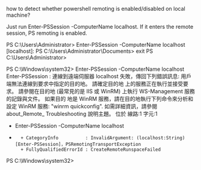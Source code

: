 how to detect whether powershell remoting is enabled/disabled on local machine?

Just run Enter-PSSession -ComputerName localhost. If it enters the remote session, PS remoting is enabled.

PS C:\Users\Administrator> Enter-PSSession -ComputerName localhost
[localhost]: PS C:\Users\Administrator\Documents> exit
PS C:\Users\Administrator>

PS C:\Windows\system32> Enter-PSSession -ComputerName localhost
Enter-PSSession : 連線到遠端伺服器 localhost 失敗，傳回下列錯誤訊息: 用戶端無法連線到要求中指定的目的地。 請確定目的地
上的服務正在執行並接受要求。 請參閱在目的地 (最常見的是 IIS 或 WinRM) 上執行 WS-Management 服務的記錄與文件。 如果目的
地是 WinRM 服務，請在目的地執行下列命令來分析和設定 WinRM 服務: "winrm quickconfig". 如需詳細資訊，請參閱 about_Remote_
Troubleshooting 說明主題。
位於 線路:1 字元:1
+ Enter-PSSession -ComputerName localhost
+ ~~~~~~~~~~~~~~~~~~~~~~~~~~~~~~~~~~~~~~~
    + CategoryInfo          : InvalidArgument: (localhost:String) [Enter-PSSession]，PSRemotingTransportException
    + FullyQualifiedErrorId : CreateRemoteRunspaceFailed

PS C:\Windows\system32>










